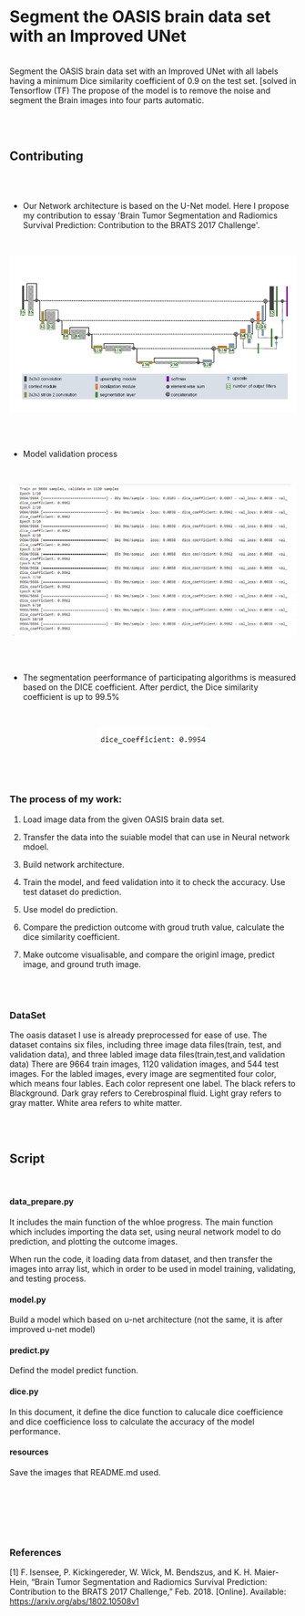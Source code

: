 # Segment the OASIS brain data set with an Improved UNet
<br/>
Segment the OASIS brain data set with an Improved UNet with all labels having a minimum Dice similarity coefficient of 0.9 on the test set. 
[solved in Tensorflow (TF) 
The propose of the model is to remove the noise and segment the Brain images into four parts automatic. 

<br/><br/>
## Contributing
<br/><br/>
* Our Network architecture is based on the U-Net model. Here I propose my contribution to essay 'Brain Tumor Segmentation and Radiomics Survival Prediction: Contribution to the BRATS 2017 Challenge'.

<br/>

<div align=center>

![Getting Started](../s4552709/resources/improved_unet7.32.56.png)

</div>

<br/><br/>

* Model validation process

<br/>
<div align=center>

![Getting Started](../s4552709/resources/model_training.png)

</div>

<br/><br/>
* The segmentation peerformance of participating algorithms is measured based on the DICE coefficient. After perdict, the Dice similarity coefficient is up to 99.5%

<br/>

<div align=center>

![Getting Started](../s4552709/resources/dice_coef.png)

</div>

<br/><br/>

### The process of my work:


1. Load image data from the given OASIS brain data set.

2. Transfer the data into the suiable model that can use in Neural network mdoel.

3. Build network architecture.

4. Train the model, and feed validation into it to check the accuracy.
Use test dataset do prediction.

5. Use model do prediction.

6. Compare the prediction outcome with groud truth value, calculate the dice similarity coefficient.

7. Make outcome visualisable, and compare the originl image, predict image, and ground truth image.


<br/><br/>

### DataSet
The oasis dataset I use is already preprocessed for ease of use.
The dataset contains six files, including three image data files(train, test, and validation data), and three labled image data files(train,test,and validation data)
There are 9664 train images, 1120 validation images, and 544 test images.
For the labled images, every image are segmentited four color, which means four lables. Each color represent one label. The black refers to Blackground. Dark gray refers to Cerebrospinal fluid. Light gray refers to gray matter. White area refers to white matter.


<br/><br/>

## Script

<br/>

#### data_prepare.py
It includes the main function of the whloe progress. The main function which includes importing the data set, using neural network model to do prediction, and plotting the outcome images.

When run the code, it loading data from dataset, and then transfer the images into array list, which in order to be used in model training, validating, and testing process.


#### model.py
Build a model which based on u-net architecture (not the same, it is after improved u-net model)


#### predict.py
Defind the model predict function.

#### dice.py
In this document, it define the dice function to calucale dice coefficience and dice coefficience loss to calculate the accuracy of the model performance.

#### resources
Save the images that README.md used.




<br/><br/><br/><br/><br/>

### References
[1] F. Isensee, P. Kickingereder, W. Wick, M. Bendszus, and K. H. Maier-Hein, “Brain Tumor Segmentation and
Radiomics Survival Prediction: Contribution to the BRATS 2017 Challenge,” Feb. 2018. [Online]. Available:
https://arxiv.org/abs/1802.10508v1